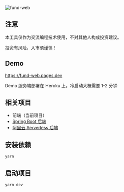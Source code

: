 ![fund-web](https://socialify.git.ci/jerryshell/fund-web/image?description=1&font=Inter&forks=1&issues=1&language=1&owner=1&pattern=Brick%20Wall&pulls=1&stargazers=1&theme=Dark)

## 注意

本工具仅作为交流编程技术使用，不对其他人构成投资建议。

投资有风险，入市须谨慎！

## Demo

https://fund-web.pages.dev

Demo 服务端部署在 Heroku 上，冷启动大概需要 1-2 分钟

## 相关项目

* 前端（当前项目）
* [Spring Boot 后端](https://github.com/jerryshell/fund-server)
* [阿里云 Serverless 后端](https://github.com/jerryshell/fund-serverless-aliyun)

## 安装依赖

```bash
yarn
```

## 启动项目

```bash
yarn dev
```
